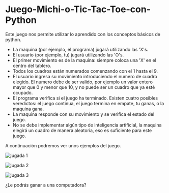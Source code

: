 # Juego-Michi-o-Tic-Tac-Toe-con-Python
Este juego nos permite utilizar lo aprendido con los conceptos básicos de python.

- La maquina (por ejemplo, el programa) jugará utilizando las 'X's.
- El usuario (por ejemplo, tu) jugará utilizando las 'O's.
- El primer movimiento es de la maquina: siempre coloca una 'X' en el centro del tablero.
- Todos los cuadros están numerados comenzando con el 1 hasta el 9.
- El usuario ingresa su movimiento introduciendo el numero de cuadro elegido. 
  El numero debe de ser valido, por ejemplo un valor entero mayor que 0 y menor que 10, y no puede ser un cuadro que ya esté ocupado.
- El programa verifica si el juego ha terminado.
  Existen cuatro posibles veredictos: el juego continua, el juego termina en empate, tu ganas, o la maquina gana.
- La maquina responde con su movimiento y se verifica el estado del juego.
- No se debe implementar algún tipo de inteligencia artificial, la maquina elegirá un cuadro de manera aleatoria, eso es suficiente para este juego.

A continuación podremos ver unos ejemplos del juego.

![jugada 1](https://user-images.githubusercontent.com/71573671/93692114-ab1bbb00-fab4-11ea-9bde-26e39be49f12.PNG)

![jugada 2](https://user-images.githubusercontent.com/71573671/93692116-ad7e1500-fab4-11ea-8458-c3353850e7c3.PNG)

![jugada 3](https://user-images.githubusercontent.com/71573671/93692117-af47d880-fab4-11ea-8768-883b0b483eac.PNG)

¿Le podrás ganar a una computadora?
